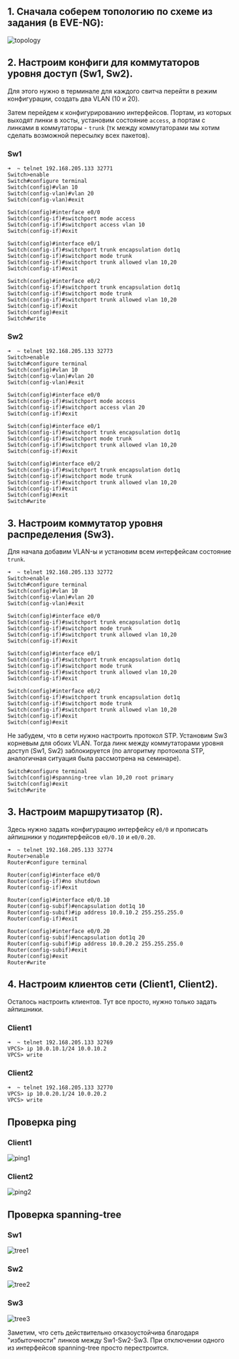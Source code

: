 ## 1. Сначала соберем топологию по схеме из задания (в EVE-NG):

![topology](imgs/1.png)

## 2. Настроим конфиги для коммутаторов уровня доступ (Sw1, Sw2).

Для этого нужно в терминале для каждого свитча перейти в режим конфигурации, создать два VLAN (10 и 20).

Затем перейдем к конфигурированию интерфейсов. Портам, из которых выходят линки в хосты, установим состояние `access`, а портам c линками в коммутаторы - `trunk` (тк между коммутаторами мы хотим сделать возможной пересылку всех пакетов).

### Sw1

```
➜  ~ telnet 192.168.205.133 32771
Switch>enable
Switch#configure terminal
Switch(config)#vlan 10
Switch(config-vlan)#vlan 20
Switch(config-vlan)#exit

Switch(config)#interface e0/0
Switch(config-if)#switchport mode access
Switch(config-if)#switchport access vlan 10
Switch(config-if)#exit

Switch(config)#interface e0/1
Switch(config-if)#switchport trunk encapsulation dot1q 
Switch(config-if)#switchport mode trunk
Switch(config-if)#switchport trunk allowed vlan 10,20
Switch(config-if)#exit

Switch(config)#interface e0/2                      
Switch(config-if)#switchport trunk encapsulation dot1q
Switch(config-if)#switchport mode trunk               
Switch(config-if)#switchport trunk allowed vlan 10,20
Switch(config-if)#exit
Switch(config)#exit
Switch#write
```

### Sw2

```
➜  ~ telnet 192.168.205.133 32773
Switch>enable
Switch#configure terminal
Switch(config)#vlan 10
Switch(config-vlan)#vlan 20
Switch(config-vlan)#exit

Switch(config)#interface e0/0
Switch(config-if)#switchport mode access
Switch(config-if)#switchport access vlan 20
Switch(config-if)#exit

Switch(config)#interface e0/1
Switch(config-if)#switchport trunk encapsulation dot1q 
Switch(config-if)#switchport mode trunk
Switch(config-if)#switchport trunk allowed vlan 10,20
Switch(config-if)#exit

Switch(config)#interface e0/2                      
Switch(config-if)#switchport trunk encapsulation dot1q
Switch(config-if)#switchport mode trunk               
Switch(config-if)#switchport trunk allowed vlan 10,20
Switch(config-if)#exit
Switch(config)#exit
Switch#write
```

## 3. Настроим коммутатор уровня распределения (Sw3).

Для начала добавим VLAN-ы и установим всем интерфейсам состояние `trunk`.

```
➜  ~ telnet 192.168.205.133 32772
Switch>enable
Switch#configure terminal
Switch(config)#vlan 10
Switch(config-vlan)#vlan 20
Switch(config-vlan)#exit

Switch(config)#interface e0/0
Switch(config-if)#switchport trunk encapsulation dot1q 
Switch(config-if)#switchport mode trunk
Switch(config-if)#switchport trunk allowed vlan 10,20
Switch(config-if)#exit

Switch(config)#interface e0/1
Switch(config-if)#switchport trunk encapsulation dot1q 
Switch(config-if)#switchport mode trunk
Switch(config-if)#switchport trunk allowed vlan 10,20
Switch(config-if)#exit

Switch(config)#interface e0/2                      
Switch(config-if)#switchport trunk encapsulation dot1q
Switch(config-if)#switchport mode trunk               
Switch(config-if)#switchport trunk allowed vlan 10,20
Switch(config-if)#exit
Switch(config)#exit
```

Не забудем, что в сети нужно настроить протокол STP. Установим Sw3 корневым для обоих VLAN. Тогда линк между коммутаторами уровня доступ (Sw1, Sw2) заблокируется (по алгоритму протокола STP, аналогичная ситуация была рассмотрена на семинаре).

```
Switch#configure terminal                
Switch(config)#spanning-tree vlan 10,20 root primary
Switch(config)#exit
Switch#write
```

## 3. Настроим маршрутизатор (R).

Здесь нужно задать конфигурацию интерфейсу `e0/0` и прописать айпишники у подинтерфейсов `e0/0.10` и `e0/0.20`.

```
➜  ~ telnet 192.168.205.133 32774
Router>enable
Router#configure terminal

Router(config)#interface e0/0
Router(config-if)#no shutdown
Router(config-if)#exit

Router(config)#interface e0/0.10
Router(config-subif)#encapsulation dot1q 10
Router(config-subif)#ip address 10.0.10.2 255.255.255.0
Router(config-if)#exit

Router(config)#interface e0/0.20
Router(config-subif)#encapsulation dot1q 20            
Router(config-subif)#ip address 10.0.20.2 255.255.255.0
Router(config-subif)#exit
Router(config)#exit
Router#write
```

## 4. Настроим клиентов сети (Client1, Client2).

Осталось настроить клиентов. Тут все просто, нужно только задать айпишники.

### Client1

```
➜  ~ telnet 192.168.205.133 32769
VPCS> ip 10.0.10.1/24 10.0.10.2
VPCS> write
```

### Client2

```
➜  ~ telnet 192.168.205.133 32770
VPCS> ip 10.0.20.1/24 10.0.20.2
VPCS> write
```

## Проверка ping

### Client1

![ping1](imgs/client1.png)

### Client2

![ping2](imgs/client2.png)

## Проверка spanning-tree

### Sw1 

![tree1](imgs/sw1.png)

### Sw2

![tree2](imgs/sw2.png)

### Sw3

![tree3](imgs/sw3.png)

Заметим, что сеть действительно отказоустойчива благодаря "избыточности" линков между Sw1-Sw2-Sw3. При отключении одного из интерфейсов spanning-tree просто перестроится.
